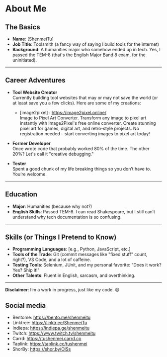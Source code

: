# About Me

## The Basics
- **Name**: [ShenmeiTu]  
- **Job Title**: Toolsmith (a fancy way of saying I build tools for the internet)  
- **Background**: A humanities major who somehow ended up in tech. Yes, I passed the TEM-8 (that's the English Major Band 8 exam, for the uninitiated).  

---

## Career Adventures
- **Tool Website Creator**  
  Currently building tool websites that may or may not save the world (or at least save you a few clicks). Here are some of my creations:  
  - [image2pixel] : https://image2pixel.online/    
    Image to Pixel Art Converter. Transform any image to pixel art instantly with Image2Pixel's free online converter. Create stunning pixel art for games, digital art, and retro-style projects. No registration needed – start converting images to pixel art today!

- **Former Developer**  
  Once wrote code that probably worked 80% of the time. The other 20%? Let's call it "creative debugging."  

- **Tester**  
  Spent a good chunk of my life breaking things so you don’t have to. You’re welcome.  

---

## Education
- **Major**: Humanities (because why not?)  
- **English Skills**: Passed TEM-8. I can read Shakespeare, but I still can’t understand why tech documentation is so confusing.  

---

## Skills (or Things I Pretend to Know)
- **Programming Languages**: [e.g., Python, JavaScript, etc.]  
- **Tools of the Trade**: Git (commit messages like "fixed stuff" count, right?), VS Code, and a lot of caffeine.  
- **Testing Tools**: Selenium, JUnit, and my personal favorite: "Does it work? Yes? Ship it!"  
- **Other Talents**: Fluent in English, sarcasm, and overthinking.  

---

**Disclaimer**: I’m a work in progress, just like my code. 😄

## Social media
- Bentome: https://bento.me/shenmeitu
- Linktree: https://linktr.ee/ShenmeiTu
- Indiepa: https://indiepa.ge/shenmeitu
- Twitch: https://www.twitch.tv/shenmeitu
- Carrd: https://tushenmei.carrd.co
- Taplink: https://taplink.cc/tushenmei
- ShorBy: https://shor.by/OlSs
